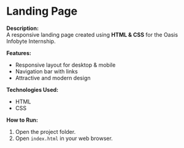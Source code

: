 # Landing Page

**Description:**  
A responsive landing page created using **HTML & CSS** for the Oasis Infobyte Internship.

**Features:**
- Responsive layout for desktop & mobile  
- Navigation bar with links  
- Attractive and modern design  

**Technologies Used:**
- HTML  
- CSS  

**How to Run:**
1. Open the project folder.  
2. Open `index.html` in your web browser.
